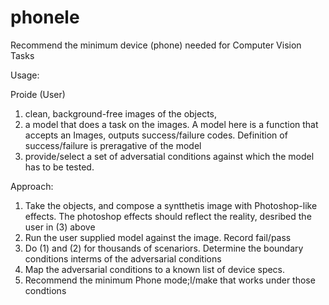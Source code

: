 # phonele
Recommend the minimum device (phone) needed for Computer Vision Tasks


Usage:

Proide (User)
1. clean, background-free images of the objects, 
2. a model that does a task on the images. A model here is a function that accepts an Images, outputs success/failure codes. Definition of success/failure is preragative of the model
3. provide/select a set of adversatial conditions against which the model has to be tested.

Approach:

1. Take the objects, and compose a syntthetis image with Photoshop-like effects. The photoshop effects should reflect the reality, desribed the user in (3) above
2. Run the user supplied model against the image. Record fail/pass
3. Do (1) and (2) for thousands of scenariors. Determine the boundary conditions interms of the adversarial conditions
4. Map the adversarial conditions to a known list of device specs.
5. Recommend the minimum Phone mode;l/make that works under those condtions
